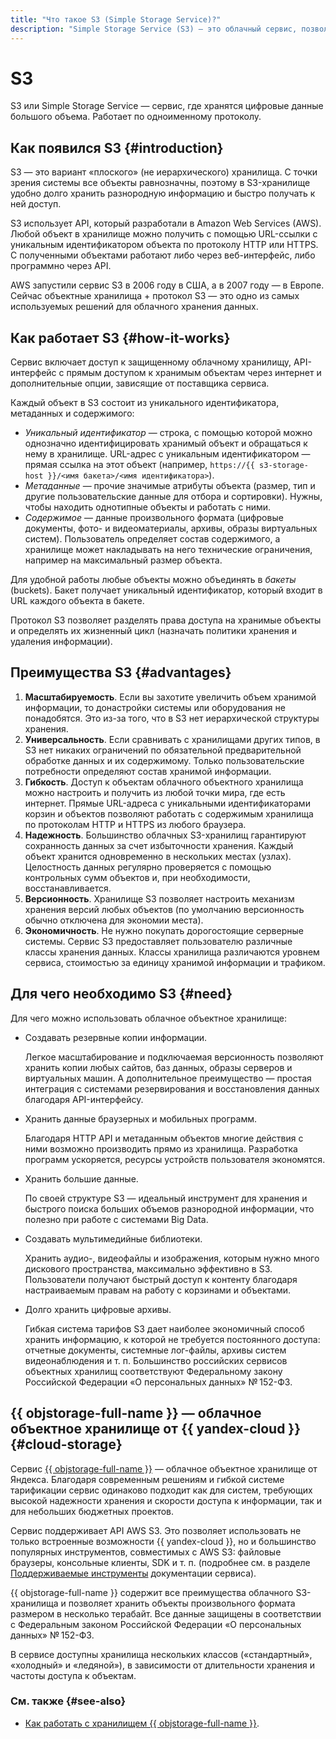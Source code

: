 ```yaml
---
title: "Что такое S3 (Simple Storage Service)?"
description: "Simple Storage Service (S3) — это облачный сервис, позволяющий хранить файлы любого типа и объема. Чаще всего его используют для хранения неструктурированных данных: изображений, видео, программного кода, архивов документов."
---
```


# S3

S3 или Simple Storage Service — сервис, где хранятся цифровые данные большого объема. Работает по одноименному протоколу.

## Как появился S3 {#introduction}

S3 — это вариант «плоского» (не иерархического) хранилища. С точки зрения системы все объекты равнозначны, поэтому в S3-хранилище удобно долго хранить разнородную информацию и быстро получать к ней доступ.

S3 использует API, который разработали в Amazon Web Services (AWS). Любой объект в хранилище можно получить с помощью URL-ссылки с уникальным идентификатором объекта по протоколу HTTP или HTTPS. С полученными объектами работают либо через веб-интерфейс, либо программно через API.

AWS запустили сервис S3 в 2006 году в США, а в 2007 году — в Европе. Сейчас объектные хранилища + протокол S3 — это одно из самых используемых решений для облачного хранения данных.

## Как работает S3 {#how-it-works}

Сервис включает доступ к защищенному облачному хранилищу, API-интерфейс с прямым доступом к хранимым объектам через интернет и дополнительные опции, зависящие от поставщика сервиса.

Каждый объект в S3 состоит из уникального идентификатора, метаданных и содержимого:

* _Уникальный идентификатор_ — строка, с помощью которой можно однозначно идентифицировать хранимый объект и обращаться к нему в хранилище. URL-адрес с уникальным идентификатором — прямая ссылка на этот объект (например, `https://{{ s3-storage-host }}/<имя бакета>/<имя идентификатора>`).
* _Метаданные_ — прочие значимые атрибуты объекта (размер, тип и другие пользовательские данные для отбора и сортировки). Нужны, чтобы находить однотипные объекты и работать с ними.
* _Содержимое_ — данные произвольного формата (цифровые документы, фото- и видеоматериалы, архивы, образы виртуальных систем). Пользователь определяет состав содержимого, а хранилище может накладывать на него технические ограничения, например на максимальный размер объекта.

Для удобной работы любые объекты можно объединять в _бакеты_ (buckets). Бакет получает уникальный идентификатор, который входит в URL каждого объекта в бакете.

Протокол S3 позволяет разделять права доступа на хранимые объекты и определять их жизненный цикл (назначать политики хранения и удаления информации).

## Преимущества S3 {#advantages}

1. **Масштабируемость**. Если вы захотите увеличить объем хранимой информации, то донастройки системы или оборудования не понадобятся. Это из-за того, что в S3 нет иерархической структуры хранения.
1. **Универсальность**. Если сравнивать с хранилищами других типов, в S3 нет никаких ограничений по обязательной предварительной обработке данных и их содержимому. Только пользовательские потребности определяют состав хранимой информации.
1. **Гибкость**. Доступ к объектам облачного объектного хранилища можно настроить и получить из любой точки мира, где есть интернет. Прямые URL-адреса с уникальными идентификаторами корзин и объектов позволяют работать с содержимым хранилища по протоколам HTTP и HTTPS из любого браузера.
1. **Надежность**. Большинство облачных S3-хранилищ гарантируют сохранность данных за счет избыточности хранения. Каждый объект хранится одновременно в нескольких местах (узлах). Целостность данных регулярно проверяется с помощью контрольных сумм объектов и, при необходимости, восстанавливается.
1. **Версионность**. Хранилище S3 позволяет настроить механизм хранения версий любых объектов (по умолчанию версионность обычно отключена для экономии места).
1. **Экономичность**. Не нужно покупать дорогостоящие серверные системы. Сервис S3 предоставляет пользователю различные классы хранения данных. Классы хранилища различаются уровнем сервиса, стоимостью за единицу хранимой информации и трафиком.

## Для чего необходимо S3 {#need}

Для чего можно использовать облачное объектное хранилище:

* Создавать резервные копии информации.

  Легкое масштабирование и подключаемая версионность позволяют хранить копии любых сайтов, баз данных, образы серверов и виртуальных машин. А дополнительное преимущество — простая интеграция с системами резервирования и восстановления данных благодаря API-интерфейсу.

* Хранить данные браузерных и мобильных программ.

  Благодаря HTTP API и метаданным объектов многие действия с ними возможно производить прямо из хранилища. Разработка программ ускоряется, ресурсы устройств пользователя экономятся.

* Хранить большие данные.

  По своей структуре S3 — идеальный инструмент для хранения и быстрого поиска больших объемов разнородной информации, что полезно при работе с системами Big Data.

* Создавать мультимедийные библиотеки.

  Хранить аудио-, видеофайлы и изображения, которым нужно много дискового пространства, максимально эффективно в S3. Пользователи получают быстрый доступ к контенту благодаря настраиваемым правам на работу с корзинами и объектами.

* Долго хранить цифровые архивы.

  Гибкая система тарифов S3 дает наиболее экономичный способ хранить информацию, к которой не требуется постоянного доступа: отчетные документы, системные лог-файлы, архивы систем видеонаблюдения и т. п. Большинство российских сервисов объектных хранилищ соответствуют Федеральному закону Российской Федерации «О персональных данных» № 152-ФЗ.

## {{ objstorage-full-name }} — облачное объектное хранилище от {{ yandex-cloud }} {#cloud-storage}

Сервис [{{ objstorage-full-name }}](services/storage/) — облачное объектное хранилище от Яндекса. Благодаря современным решениям и гибкой системе тарификации сервис одинаково подходит как для систем, требующих высокой надежности хранения и скорости доступа к информации, так и для небольших бюджетных проектов.

Сервис поддерживает API AWS S3. Это позволяет использовать не только встроенные возможности {{ yandex-cloud }}, но и большинство популярных инструментов, совместимых с AWS S3: файловые браузеры, консольные клиенты, SDK и т. п. (подробнее см. в разделе [Поддерживаемые инструменты](../storage/tools/index.md) документации сервиса).

{{ objstorage-full-name }} содержит все преимущества облачного S3-хранилища и позволяет хранить объекты произвольного формата размером в несколько терабайт. Все данные защищены в соответствии с Федеральным законом Российской Федерации «О персональных данных» № 152-ФЗ.

В сервисе доступны хранилища нескольких классов («стандартный», «холодный» и «ледяной»), в зависимости от длительности хранения и частоты доступа к объектам.

### См. также {#see-also}

* [Как работать с хранилищем {{ objstorage-full-name }}](../storage/quickstart.md).
